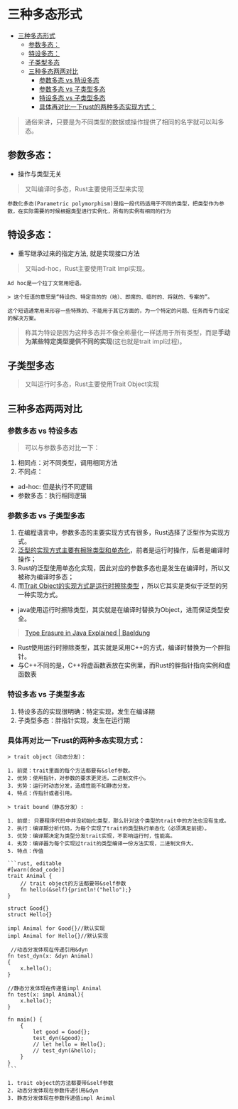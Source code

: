 # 三种多态形式

<!--ts-->
* [三种多态形式](#三种多态形式)
   * [参数多态：](#参数多态)
   * [特设多态：](#特设多态)
   * [子类型多态](#子类型多态)
   * [三种多态两两对比](#三种多态两两对比)
      * [参数多态 vs 特设多态](#参数多态-vs-特设多态)
      * [参数多态 vs 子类型多态](#参数多态-vs-子类型多态)
      * [特设多态 vs 子类型多态](#特设多态-vs-子类型多态)
      * [具体再对比一下rust的两种多态实现方式：](#具体再对比一下rust的两种多态实现方式)

<!-- Created by https://github.com/ekalinin/github-markdown-toc -->
<!-- Added by: runner, at: Sun Oct 23 06:48:48 UTC 2022 -->

<!--te-->

> 通俗来讲，只要是为不同类型的数据或操作提供了相同的名字就可以叫多态。

## 参数多态：

- 操作与类型无关

> 又叫编译时多态，Rust主要使用泛型来实现

~~~admonish tip title="对不同类型，调用相同方法，执行相同逻辑" collapsible=true
参数化多态(Parametric polymorphism)是指一段代码适用于不同的类型，把类型作为参数，在实际需要的时候根据类型进行实例化，所有的实例有相同的行为
~~~

## 特设多态：

- 重写继承过来的指定方法, 就是实现接口方法

> 又叫ad-hoc，Rust主要使用Trait Impl实现。

~~~admonish tip title="ad-hoc是一个拉丁词，意思为特定，临时" collapsible=true
Ad hoc是一个拉丁文常用短语。

> 这个短语的意思是“特设的、特定目的的（地）、即席的、临时的、将就的、专案的”。

这个短语通常用来形容一些特殊的、不能用于其它方面的，为一个特定的问题、任务而专门设定的解决方案。
~~~

> 称其为特设是因为这种多态并不像全称量化一样适用于所有类型，而是**手动为某些特定类型提供不同的实现**(这也就是trait impl过程)。

## 子类型多态

> 又叫运行时多态，Rust主要使用Trait Object实现

## 三种多态两两对比

### 参数多态 vs 特设多态

> 可以与参数多态对比一下：

1. 相同点：对不同类型，调用相同方法
2. 不同点：

- ad-hoc: 但是执行不同逻辑
- 参数多态：执行相同逻辑

### 参数多态 vs 子类型多态

1. 在编程语言中，参数多态的主要实现方式有很多，Rust选择了泛型作为实现方式。
2. [泛型的实现方式主要有擦除类型和单态化](https://blog.yzsun.me/polymorphic-polymorphism/#%E6%B3%9B%E5%9E%8B)，前者是运行时操作，后者是编译时操作；
3. Rust的泛型使用单态化实现，因此对应的参数多态也是发生在编译时，所以又被称为编译时多态；
4. 而[Trait Object的实现方式是运行时擦除类型](https://blog.yzsun.me/polymorphic-polymorphism/#%E5%8A%A8%E6%80%81%E5%AE%9E%E7%8E%B0)
   ，所以它其实是类似于泛型的另一种实现方式。

- java使用运行时擦除类型，其实就是在编译时替换为Object，进而保证类型安全。

> [Type Erasure in Java Explained | Baeldung](https://www.baeldung.com/java-type-erasure)

- Rust使用运行时擦除类型，其实就是采用C++的方式，编译时替换为一个胖指针。
- 与C++不同的是，C++将虚函数表放在实例里，而Rust的胖指针指向实例和虚函数表

### 特设多态 vs 子类型多态

1. 特设多态的实现很明确：特定实现，发生在编译期
2. 子类型多态：胖指针实现，发生在运行期

### 具体再对比一下rust的两种多态实现方式：

~~~admonish tip title="trait impl（特设多态）vs trait object（子类型多态）" collapsible=true
> trait object（动态分发）：

1. 前提：trait里面的每个方法都要有&slef参数。
2. 优势：使用指针，对参数的要求更灵活，二进制文件小。
3. 劣势：运行时动态分发，造成性能不如静态分发。
4. 特点：传指针或者引用。

> trait bound（静态分发）:

1. 前提: 只要程序代码中并没初始化类型，那么针对这个类型的trait中的方法也没有生成。
2. 执行：编译期分析代码，为每个实现了trait的类型执行单态化（必须满足前提）。
3. 优势：编译期决定为类型分发trait实现，不影响运行时，性能高。
4. 劣势：编译器为每个实现过trait的类型编译一份方法实现，二进制文件大。
5. 特点：传值
~~~

~~~admonish tip title="具体到self和&self" collapsible=true
```rust, editable
#[warn(dead_code)]
trait Animal {
    // trait object的方法都要带&self参数
    fn hello(&self){println!("hello");}
}

struct Good{}
struct Hello{}

impl Animal for Good{}//默认实现
impl Animal for Hello{}//默认实现

 //动态分发体现在传递引用&dyn
fn test_dyn(x: &dyn Animal) 
{
    x.hello();
}

//静态分发体现在传递值impl Animal
fn test(x: impl Animal){
    x.hello();
}

fn main() {
    {
        let good = Good{};
        test_dyn(&good);
        // let hello = Hello{};
        // test_dyn(&hello);
    }
}
```

1. trait object的方法都要带&self参数
2. 动态分发体现在参数传递引用&dyn
3. 静态分发体现在参数传递值impl Animal
~~~
